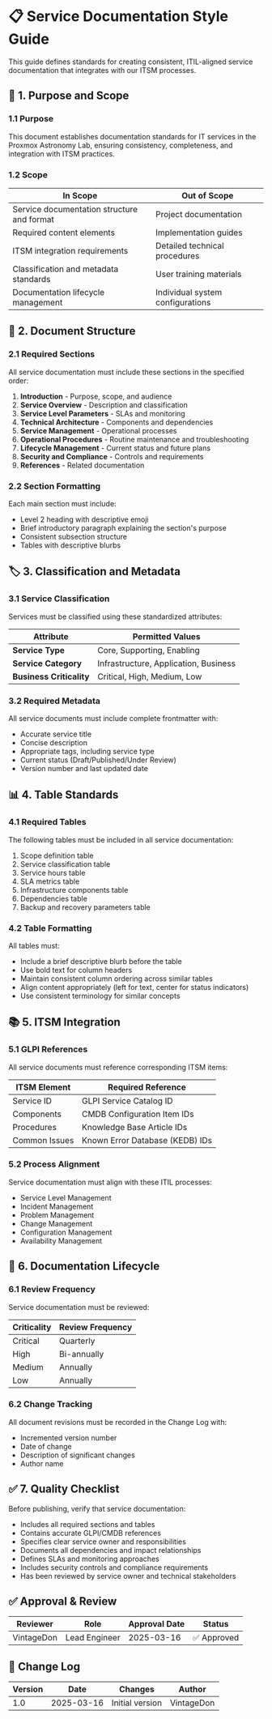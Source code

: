 <!-- 
---
title: "Service Documentation Style Guide"
description: "Standards and guidelines for creating consistent, ITIL-aligned service documentation in the Proxmox Astronomy Lab knowledge base"
author: "VintageDon"
tags: ["documentation", "style-guide", "services", "itil", "itsm"]
category: "Documentation"
kb_type: "Reference"
version: "1.0"
status: "Published"
last_updated: "2025-03-16"
---
-->

# 📋 **Service Documentation Style Guide**

This guide defines standards for creating consistent, ITIL-aligned service documentation that integrates with our ITSM processes.

## 🎯 **1. Purpose and Scope**

### **1.1 Purpose**

This document establishes documentation standards for IT services in the Proxmox Astronomy Lab, ensuring consistency, completeness, and integration with ITSM practices.

### **1.2 Scope**

| **In Scope** | **Out of Scope** |
|--------------|------------------|
| Service documentation structure and format | Project documentation |
| Required content elements | Implementation guides |
| ITSM integration requirements | Detailed technical procedures |
| Classification and metadata standards | User training materials |
| Documentation lifecycle management | Individual system configurations |

## 📝 **2. Document Structure**

### **2.1 Required Sections**

All service documentation must include these sections in the specified order:

1. **Introduction** - Purpose, scope, and audience
2. **Service Overview** - Description and classification
3. **Service Level Parameters** - SLAs and monitoring
4. **Technical Architecture** - Components and dependencies
5. **Service Management** - Operational processes
6. **Operational Procedures** - Routine maintenance and troubleshooting
7. **Lifecycle Management** - Current status and future plans
8. **Security and Compliance** - Controls and requirements
9. **References** - Related documentation

### **2.2 Section Formatting**

Each main section must include:

- Level 2 heading with descriptive emoji
- Brief introductory paragraph explaining the section's purpose
- Consistent subsection structure
- Tables with descriptive blurbs

## 🏷️ **3. Classification and Metadata**

### **3.1 Service Classification**

Services must be classified using these standardized attributes:

| **Attribute** | **Permitted Values** |
|--------------|----------------------|
| **Service Type** | Core, Supporting, Enabling |
| **Service Category** | Infrastructure, Application, Business |
| **Business Criticality** | Critical, High, Medium, Low |

### **3.2 Required Metadata**

All service documents must include complete frontmatter with:

- Accurate service title
- Concise description
- Appropriate tags, including service type
- Current status (Draft/Published/Under Review)
- Version number and last updated date

## 📊 **4. Table Standards**

### **4.1 Required Tables**

The following tables must be included in all service documentation:

1. Scope definition table
2. Service classification table
3. Service hours table
4. SLA metrics table
5. Infrastructure components table
6. Dependencies table
7. Backup and recovery parameters table

### **4.2 Table Formatting**

All tables must:

- Include a brief descriptive blurb before the table
- Use bold text for column headers
- Maintain consistent column ordering across similar tables
- Align content appropriately (left for text, center for status indicators)
- Use consistent terminology for similar concepts

## 📚 **5. ITSM Integration**

### **5.1 GLPI References**

All service documents must reference corresponding ITSM items:

| **ITSM Element** | **Required Reference** |
|-----------------|------------------------|
| Service ID | GLPI Service Catalog ID |
| Components | CMDB Configuration Item IDs |
| Procedures | Knowledge Base Article IDs |
| Common Issues | Known Error Database (KEDB) IDs |

### **5.2 Process Alignment**

Service documentation must align with these ITIL processes:

- Service Level Management
- Incident Management
- Problem Management
- Change Management
- Configuration Management
- Availability Management

## 🔄 **6. Documentation Lifecycle**

### **6.1 Review Frequency**

Service documentation must be reviewed:

| **Criticality** | **Review Frequency** |
|----------------|---------------------|
| Critical | Quarterly |
| High | Bi-annually |
| Medium | Annually |
| Low | Annually |

### **6.2 Change Tracking**

All document revisions must be recorded in the Change Log with:

- Incremented version number
- Date of change
- Description of significant changes
- Author name

## ✅ **7. Quality Checklist**

Before publishing, verify that service documentation:

- Includes all required sections and tables
- Contains accurate GLPI/CMDB references
- Specifies clear service owner and responsibilities
- Documents all dependencies and impact relationships
- Defines SLAs and monitoring approaches
- Includes security controls and compliance requirements
- Has been reviewed by service owner and technical stakeholders

## **✅ Approval & Review**

| **Reviewer** | **Role** | **Approval Date** | **Status** |
|-------------|---------|------------------|------------|
| VintageDon | Lead Engineer | 2025-03-16 | ✅ Approved |

## **📜 Change Log**

| **Version** | **Date** | **Changes** | **Author** |
|------------|---------|-------------|------------|
| 1.0 | 2025-03-16 | Initial version | VintageDon |
